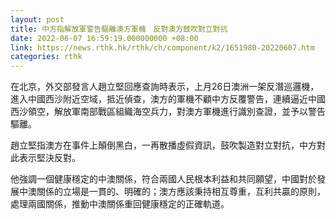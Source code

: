 ```yaml
---
layout: post
title: 中方指解放軍警告驅離澳方軍機　反對澳方鼓吹對立對抗
date: 2022-06-07 16:59:19.000000000 +08:00
link: https://news.rthk.hk/rthk/ch/component/k2/1651980-20220607.htm
categories: rthk
---
```


在北京，外交部發言人趙立堅回應查詢時表示，上月26日澳洲一架反潛巡邏機，進入中國西沙附近空域，抵近偵查，澳方的軍機不顧中方反覆警告，連續逼近中國西沙領空，解放軍南部戰區組織海空兵力，對澳方軍機進行識別查證，並予以警告驅離。

趙立堅指澳方在事件上顛倒黑白，一再散播虛假資訊，鼓吹製造對立對抗，中方對此表示堅決反對。

他強調一個健康穩定的中澳關係，符合兩國人民根本利益和共同願望，中國對於發展中澳關係的立場是一貫的、明確的；澳方應該秉持相互尊重，互利共贏的原則，處理兩國關係，推動中澳關係重回健康穩定的正確軌道。　　
